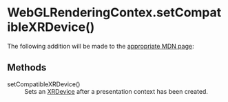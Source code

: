 # WebGLRenderingContex.setCompatibleXRDevice()

The following addition will be made to the [appropriate MDN page](https://developer.mozilla.org/en-US/docs/Web/API/WebGLRenderingContext):

## Methods

<dl>
  <dt>setCompatibleXRDevice()</dt>
  <dd>Sets an <a href="xrdevice">XRDevice</a> after a presentation context has been created.</dd>
</dl>
